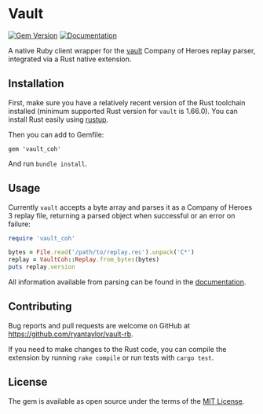 # Vault

[![Gem Version](https://badge.fury.io/rb/vault_coh.svg)](https://badge.fury.io/rb/vault_coh) [![Documentation](https://img.shields.io/badge/View-Documentation-blue.svg)](https://rubydoc.info/github/ryantaylor/vault-rb/v6.2.1)

A native Ruby client wrapper for the [vault](https://github.com/ryantaylor/vault) Company of Heroes replay parser, integrated via a Rust native extension.

## Installation

First, make sure you have a relatively recent version of the Rust toolchain installed (minimum supported Rust version for `vault` is 1.66.0). You can install Rust easily using [rustup](https://rustup.rs/).

Then you can add to Gemfile:
```
gem 'vault_coh'
```
And run `bundle install`.

## Usage

Currently `vault` accepts a byte array and parses it as a Company of Heroes 3 replay file, returning a parsed object when successful or an error on failure:
```ruby
require 'vault_coh'

bytes = File.read('/path/to/replay.rec').unpack('C*')
replay = VaultCoh::Replay.from_bytes(bytes)
puts replay.version
```
All information available from parsing can be found in the [documentation](https://rubydoc.info/github/ryantaylor/vault-rb/v6.2.1).

## Contributing

Bug reports and pull requests are welcome on GitHub at https://github.com/ryantaylor/vault-rb.

If you need to make changes to the Rust code, you can compile the extension by running `rake compile` or run tests with `cargo test`.

## License

The gem is available as open source under the terms of the [MIT License](https://opensource.org/licenses/MIT).

